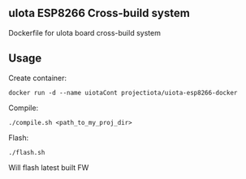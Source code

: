 ## uIota ESP8266 Cross-build system
Dockerfile for uIota board cross-build system

## Usage
Create container:
```
docker run -d --name uiotaCont projectiota/uiota-esp8266-docker
```

Compile:
```
./compile.sh <path_to_my_proj_dir>
```

Flash:
```
./flash.sh
```
Will flash latest built FW
